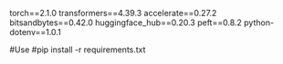 torch==2.1.0
transformers==4.39.3
accelerate==0.27.2
bitsandbytes==0.42.0
huggingface_hub==0.20.3
peft==0.8.2
python-dotenv==1.0.1

#Use
#pip install -r requirements.txt
